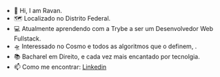 - 🧠 Hi, I am Ravan.
- 🗺️ Localizado no Distrito Federal.
- 💻 Atualmente aprendendo com a Trybe a ser um Desenvolvedor Web Fullstack.
- 🛸 Interessado no Cosmo e todos as algoritmos que o definem, .
- 📚 Bacharel em Direito, e cada vez mais encantado por tecnolgia.
- 📫 Como me encontrar: [Linkedin](https://www.linkedin.com/in/ravan-bezerra/)
